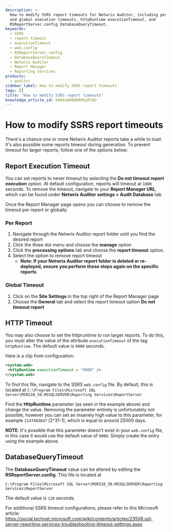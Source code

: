 ```yaml
---
description: >-
  How to modify SSRS report timeouts for Netwrix Auditor, including per-report
  and global execution timeouts, httpRuntime executionTimeout, and
  RSReportServer.config DatabaseQueryTimeout.
keywords:
  - SSRS
  - report timeout
  - executionTimeout
  - web.config
  - RSReportServer.config
  - DatabaseQueryTimeout
  - Netwrix Auditor
  - Report Manager
  - Reporting Services
products:
  - auditor
sidebar_label: How to modify SSRS report timeouts
tags: []
title: "How to modify SSRS report timeouts"
knowledge_article_id: kA04u0000000GyPCAU
---
```


# How to modify SSRS report timeouts

There's a chance one or more Netwrix Auditor reports take a while to load. It's also possible some reports timeout during generation. To prevent timeout for larger reports, follow one of the options below:

## Report Execution Timeout

You can set reports to never timeout by selecting the **Do not timeout report execution** option. At default configuration, reports will timeout at `1800` seconds. To remove the timeout, navigate to your **Report Manager URL**, which can be found under **Netwrix Auditor settings > Audit Database** tab.

Once the Report Manager page opens you can choose to remove the timeout per report or globally.

### Per Report

1. Navigate through the Netwrix Auditor report folder until you find the desired report
2. Click the three dot menu and choose the **manage** option
3. Click the **processing options** tab and choose the **report timeout** option.
4. Select the option to remove report timeout
   - **Note: If your Netwrix Auditor report folder is deleted or re-deployed, ensure you perform these steps again on the specific reports**

### Global Timeout

1. Click on the **Site Settings** in the top right of the Report Manager page
2. Choose the **General** tab and select the report timeout option **Do not timeout report**

## HTTP Timeout

You may also choose to set the httpruntime to run larger reports. To do this, you must alter the value of the attribute `executionTimeout` of the tag `httpRuntime`. The default value is `9000` seconds.

Here is a clip from configuration:

```xml
<system.web>
 <httpRuntime executionTimeout = "9000" />
</system.web>
```

To find this file, navigate to the SSRS `web.config` file. By default, this is located at `C:\Program Files\Microsoft SQL Server\MSRS10_50.MSSQLSERVER\Reporting Services\ReportServer`

Find the **HttpRuntime** parameter (as seen in the example above) and change the value. Removing the parameter entirely is unfortunately not possible, however you can set an insanely high value to this parameter, for example `2147483647` (2^31-1), which is equal to around 25000 days.

**NOTE**: It's possible that this parameter doesn't exist in your `web.config` file, in this case it would use the default value of `9000`. Simply create the entry using the example above.

## DatabaseQueryTimeout

The **DatabaseQueryTimeout** value can be altered by editing the **RSReportServer.config**. This file is located at

`C:\Program Files\Microsoft SQL Server\MSRS10_50.MSSQLSERVER\Reporting Services\ReportServer`

The default value is `120` seconds.

For additional SSRS timeout configurations, please refer to this Microsoft article:
https://social.technet.microsoft.com/wiki/contents/articles/23508.sql-server-reporting-services-troubleshooting-timeout-settings.aspx
